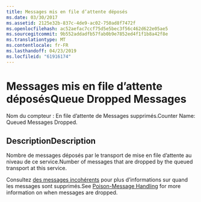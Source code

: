 ```yaml
---
title: Messages mis en file d’attente déposés
ms.date: 03/30/2017
ms.assetid: 2125e32b-837c-4de9-ac02-750ad8f7472f
ms.openlocfilehash: ac52aefac7ccf75d5e5bec3f56c462d622e05ae5
ms.sourcegitcommit: 9b552addadfb57fab0b9e7852ed4f1f1b8a42f8e
ms.translationtype: MT
ms.contentlocale: fr-FR
ms.lasthandoff: 04/23/2019
ms.locfileid: "61916174"
---
```

# <a name="queue-dropped-messages"></a><span data-ttu-id="47865-102">Messages mis en file d’attente déposés</span><span class="sxs-lookup"><span data-stu-id="47865-102">Queue Dropped Messages</span></span>
<span data-ttu-id="47865-103">Nom du compteur : En file d’attente de Messages supprimés.</span><span class="sxs-lookup"><span data-stu-id="47865-103">Counter Name: Queued Messages Dropped.</span></span>  
  
## <a name="description"></a><span data-ttu-id="47865-104">Description</span><span class="sxs-lookup"><span data-stu-id="47865-104">Description</span></span>  
 <span data-ttu-id="47865-105">Nombre de messages déposés par le transport de mise en file d’attente au niveau de ce service.</span><span class="sxs-lookup"><span data-stu-id="47865-105">Number of messages that are dropped by the queued transport at this service.</span></span>  
  
 <span data-ttu-id="47865-106">Consultez [des messages incohérents](https://go.microsoft.com/fwlink/?LinkId=96233) pour plus d’informations sur quand les messages sont supprimés.</span><span class="sxs-lookup"><span data-stu-id="47865-106">See [Poison-Message Handling](https://go.microsoft.com/fwlink/?LinkId=96233) for more information on when messages are dropped.</span></span>
